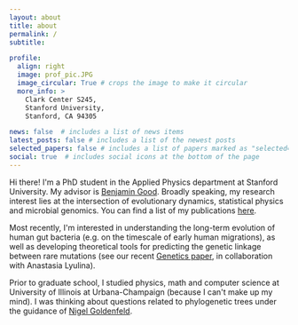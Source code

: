 ```yaml
---
layout: about
title: about
permalink: /
subtitle:

profile:
  align: right 
  image: prof_pic.JPG
  image_circular: True # crops the image to make it circular
  more_info: >
    Clark Center S245,
    Stanford University,
    Stanford, CA 94305

news: false  # includes a list of news items
latest_posts: false # includes a list of the newest posts
selected_papers: false # includes a list of papers marked as "selected={true}"
social: true  # includes social icons at the bottom of the page
---
```


Hi there! I'm a PhD student in the Applied Physics department at Stanford University. My advisor is [Benjamin Good](https://bgoodlab.github.io/). Broadly speaking, my research interest lies at the intersection of evolutionary dynamics, statistical physics and microbial genomics. You can find a list of my publications [here](/publications/).

Most recently, I'm interested in understanding the long-term evolution of human gut bacteria (e.g. on the timescale of early human migrations), as well as developing theoretical tools for predicting the genetic linkage between rare mutations (see our recent [Genetics paper](https://doi.org/10.1093/genetics/iyae145), in collaboration with Anastasia Lyulina).

<!-- In our recent [PLOS Bio paper](https://doi.org/10.1371/journal.pbio.3002472), we thoroughly quantified the dynamics of bacterial recombination (i.e. horizontal gene transfer within a species) in the human gut microbiome. Beyond answering the basic &#40;and surprisingly subtle&#41; question, "which species recombines the most?", we discovered rich patterns that shed lights on the heterogeneity of recombination rates, barriers to gene flow, and the interaction between selection and recombination, both within individual hosts and across the broader population. -->

<!-- In addition to my data explorations, I'm developing new theoretical tools for understanding how genetic linkage is shaped by the interplay between recombination, selection and genetic drift. -->

Prior to graduate school, I studied physics, math and computer science at University of Illinois at Urbana-Champaign (because I can't make up my mind). I was thinking about questions related to phylogenetic trees under the guidance of [Nigel Goldenfeld](https://guava.physics.ucsd.edu/~nigel/).